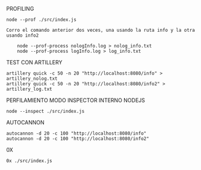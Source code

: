 PROFILING

    node --prof ./src/index.js

    Corro el comando anterior dos veces, una usando la ruta info y la otra usando info2

        node --prof-process nologInfo.log > nolog_info.txt
        node --prof-process logInfo.log > log_info.txt

TEST CON ARTILLERY

    artillery quick -c 50 -n 20 "http://localhost:8080/info" > artillery_nolog.txt
    artillery quick -c 50 -n 20 "http://localhost:8080/info2" > artillery_log.txt

PERFILAMIENTO MODO INSPECTOR INTERNO NODEJS

    node --inspect ./src/index.js

AUTOCANNON

    autocannon -d 20 -c 100 "http://localhost:8080/info"
    autocannon -d 20 -c 100 "http://localhost:8080/info2"

0X

    0x ./src/index.js
